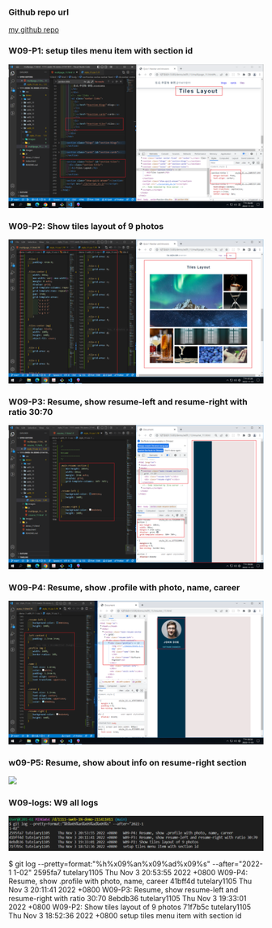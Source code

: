 ### Github repo url

[my github repo](https://github.com/tutelary1105/1111-sweb-1N-demo-211411011)

### W09-P1: setup tiles menu item with section id

![](w09_p1.png)

### W09-P2: Show tiles layout of 9 photos

![](w09_p2.png)

### W09-P3: Resume, show resume-left and resume-right with ratio 30:70

![](w09_p3.png)

### W09-P4: Resume, show .profile with photo, name, career

![](w09_p4.png)

### w09-P5: Resume, show about info on resume-right section

![](w09-p5.png)

### W09-logs: W9 all logs

![](w09_logs.png)

$ git log --pretty=format:"%h%x09%an%x09%ad%x09%s" --after="2022-1
1-02"
2595fa7 tutelary1105 Thu Nov 3 20:53:55 2022 +0800 W09-P4: Resume, show .profile with photo, name, career
41bff4d tutelary1105 Thu Nov 3 20:11:41 2022 +0800 W09-P3: Resume, show resume-left and resume-right with ratio 30:70
8ebdb36 tutelary1105 Thu Nov 3 19:33:01 2022 +0800 W09-P2: Show tiles layout of 9 photos
71f7b5c tutelary1105 Thu Nov 3 18:52:36 2022 +0800 setup tiles menu item with section id
